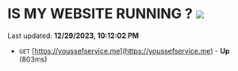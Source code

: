 # IS MY WEBSITE RUNNING ? [![](https://img.shields.io/static/v1?label=Sponsor&message=%E2%9D%A4&logo=GitHub&color=%23fe8e86)](https://github.com/sponsors/<username>)

Last updated: **12/29/2023, 10:12:02 PM**

- `GET` [https://youssefservice.me](https://youssefservice.me) - **Up** (803ms)
